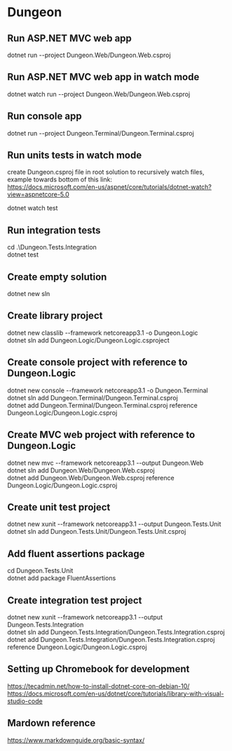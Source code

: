 # Dungeon

## Run ASP.NET MVC web app
dotnet run --project Dungeon.Web/Dungeon.Web.csproj

## Run ASP.NET MVC web app in watch mode
dotnet watch run --project Dungeon.Web/Dungeon.Web.csproj

## Run console app
dotnet run --project Dungeon.Terminal/Dungeon.Terminal.csproj

## Run units tests in watch mode
create Dungeon.csproj file in root solution to recursively watch files, example towards bottom of this link:  
https://docs.microsoft.com/en-us/aspnet/core/tutorials/dotnet-watch?view=aspnetcore-5.0

dotnet watch test

## Run integration tests
cd .\Dungeon.Tests.Integration\
dotnet test

## Create empty solution
dotnet new sln

## Create library project
dotnet new classlib --framework netcoreapp3.1 -o Dungeon.Logic  
dotnet sln add Dungeon.Logic/Dungeon.Logic.csproject

## Create console project with reference to Dungeon.Logic
dotnet new console --framework netcoreapp3.1 -o Dungeon.Terminal  
dotnet sln add Dungeon.Terminal/Dungeon.Terminal.csproj  
dotnet add Dungeon.Terminal/Dungeon.Terminal.csproj reference Dungeon.Logic/Dungeon.Logic.csproj

## Create MVC web project with reference to Dungeon.Logic
dotnet new mvc --framework netcoreapp3.1 --output Dungeon.Web  
dotnet sln add Dungeon.Web/Dungeon.Web.csproj  
dotnet add Dungeon.Web/Dungeon.Web.csproj reference Dungeon.Logic/Dungeon.Logic.csproj

## Create unit test project
dotnet new xunit --framework netcoreapp3.1 --output Dungeon.Tests.Unit  
dotnet sln add Dungeon.Tests.Unit/Dungeon.Tests.Unit.csproj

## Add fluent assertions package
cd Dungeon.Tests.Unit  
dotnet add package FluentAssertions

## Create integration test project
dotnet new xunit --framework netcoreapp3.1 --output Dungeon.Tests.Integration  
dotnet sln add Dungeon.Tests.Integration/Dungeon.Tests.Integration.csproj  
dotnet add Dungeon.Tests.Integration/Dungeon.Tests.Integration.csproj reference Dungeon.Logic/Dungeon.Logic.csproj

## Setting up Chromebook for development
https://tecadmin.net/how-to-install-dotnet-core-on-debian-10/  
https://docs.microsoft.com/en-us/dotnet/core/tutorials/library-with-visual-studio-code

## Mardown reference
https://www.markdownguide.org/basic-syntax/
